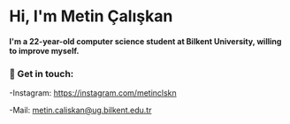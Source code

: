 # Hi, I'm Metin Çalışkan

#### I'm a 22-year-old computer science student at Bilkent University, willing to improve myself. 


###                :speech_balloon: Get in touch:
-Instagram: https://instagram.com/metinclskn

-Mail: metin.caliskan@ug.bilkent.edu.tr
      


<!--
**MetinClskn/MetinClskn** is a ✨ _special_ ✨ repository because its `README.md` (this file) appears on your GitHub profile.

Here are some ideas to get you started:

- 🔭 I’m currently working on ...
- 🌱 I’m currently learning ...
- 👯 I’m looking to collaborate on ...
- 🤔 I’m looking for help with ...
- 💬 Ask me about ...
- 📫 How to reach me: ...
- 😄 Pronouns: ...
- ⚡ Fun fact: ...
-->
